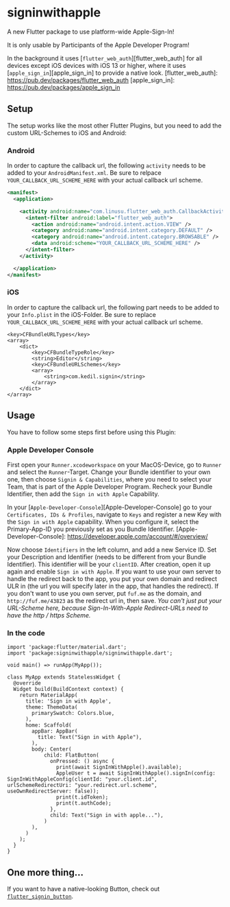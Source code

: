 # signinwithapple

A new Flutter package to use platform-wide Apple-Sign-In!

It is only usable by Participants of the Apple Developer Program!

In the background it uses [`flutter_web_auth`][flutter_web_auth] for all devices except iOS devices with iOS 13 or higher, where it uses [`apple_sign_in`][apple_sign_in] to provide a native look. 
[flutter_web_auth]: https://pub.dev/packages/flutter_web_auth
[apple_sign_in]: https://pub.dev/packages/apple_sign_in
## Setup

The setup works like the most other Flutter Plugins, but you need to add the custom URL-Schemes to iOS and Android:

### Android

In order to capture the callback url, the following `activity` needs to be added to your `AndroidManifest.xml`. Be sure to relpace `YOUR_CALLBACK_URL_SCHEME_HERE` with your actual callback url scheme.

```xml
<manifest>
  <application>

    <activity android:name="com.linusu.flutter_web_auth.CallbackActivity" >
      <intent-filter android:label="flutter_web_auth">
        <action android:name="android.intent.action.VIEW" />
        <category android:name="android.intent.category.DEFAULT" />
        <category android:name="android.intent.category.BROWSABLE" />
        <data android:scheme="YOUR_CALLBACK_URL_SCHEME_HERE" />
      </intent-filter>
    </activity>

  </application>
</manifest>
```

### iOS

In order to capture the callback url, the following part needs to be added to your `Info.plist` in the iOS-Folder. Be sure to replace `YOUR_CALLBACK_URL_SCHEME_HERE` with your actual callback url scheme.

```
<key>CFBundleURLTypes</key>
<array>
	<dict>
		<key>CFBundleTypeRole</key>
		<string>Editor</string>
		<key>CFBundleURLSchemes</key>
		<array>
			<string>com.kedil.signin</string>
		</array>
	</dict>
</array>

```


## Usage

You have to follow some steps first before using this Plugin:

### Apple Developer Console

First open your `Runner.xcodeworkspace` on your MacOS-Device, go to `Runner` and select the `Runner`-Target. Change your Bundle identifier to your own one, then choose `Signin & Capabilities`, where you need to select your Team, that is part of the Apple Developer Program. Recheck your Bundle Identifier, then add the `Sign in with Apple` Capability.

In your [`Apple-Developer-Console`][Apple-Developer-Console] go to your `Certificates, IDs & Profiles`, navigate to `Keys` and register a new Key with the `Sign in with Apple` capability. When you configure it, select the Primary-App-ID you previously set as you Bundle Identifier.
[Apple-Developer-Console]: https://developer.apple.com/account/#/overview/

Now choose `Identifiers` in the left column, and add a new Service ID. Set your Description and Identifier (needs to be different from your Bundle Identifier). This identifier will be your `clientID`. After creation, open it up again and enable `Sign in with Apple`. 
If you want to use your own server to handle the redirect back to the app, you put your own domain and redirect ULR in (the url you will specify later in the app, that handles the redirect). 
If you don't want to use you own server, put `fuf.me` as the domain, and `http://fuf.me/43823` as the redirect url in, then save. 
_You can't just put your URL-Scheme here, because Sign-In-With-Apple Redirect-URLs need to have the http / https Scheme._

### In the code


```  
import 'package:flutter/material.dart';
import 'package:signinwithapple/signinwithapple.dart';

void main() => runApp(MyApp());

class MyApp extends StatelessWidget {
  @override
  Widget build(BuildContext context) {
    return MaterialApp(
      title: 'Sign in with Apple',
      theme: ThemeData(
        primarySwatch: Colors.blue,
      ),
      home: Scaffold(
        appBar: AppBar(
          title: Text("Sign in with Apple"),
        ),
        body: Center(
            child: FlatButton(
              onPressed: () async {
                print(await SignInWithApple().available);
                AppleUser t = await SignInWithApple().signIn(config: SignInWithAppleConfig(clientId: "your.client.id", urlSchemeRedirectUri: "your.redirect.url.scheme", useOwnRedirectServer: false));
                print(t.idToken);
                print(t.authCode);
              },
              child: Text("Sign in with apple..."),
            )
        ),
      )
    );
  }
}
```


## One more thing...

If you want to have a native-looking Button, check out [`flutter_signin_button`][flutter_signin_button].

[flutter_signin_button]: https://pub.dev/packages/flutter_signin_button
